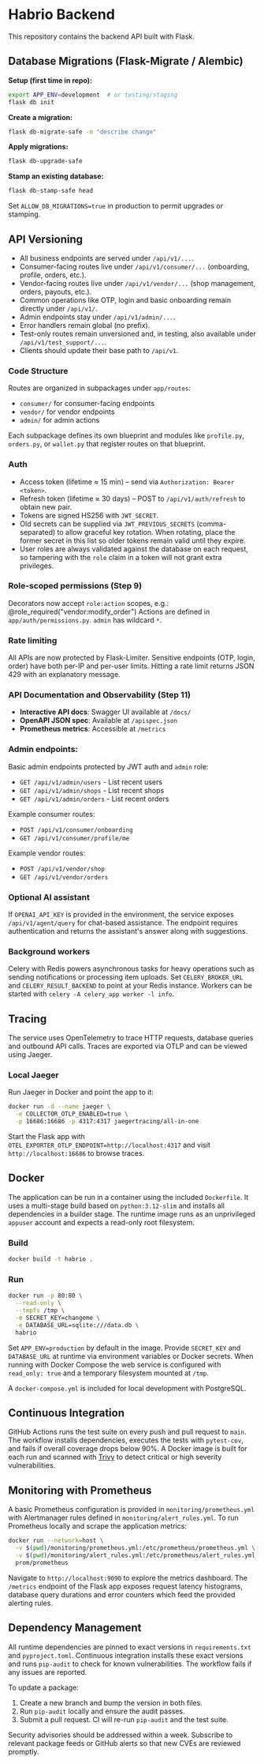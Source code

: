 # Habrio Backend

This repository contains the backend API built with Flask.

## Database Migrations (Flask-Migrate / Alembic)

**Setup (first time in repo):**
```bash
export APP_ENV=development  # or testing/staging
flask db init
```

**Create a migration:**
```bash
flask db-migrate-safe -m "describe change"
```

**Apply migrations:**
```bash
flask db-upgrade-safe
```

**Stamp an existing database:**
```bash
flask db-stamp-safe head
```

Set `ALLOW_DB_MIGRATIONS=true` in production to permit upgrades or stamping.


## API Versioning
- All business endpoints are served under `/api/v1/...`.
- Consumer-facing routes live under `/api/v1/consumer/...` (onboarding, profile, orders, etc.).
- Vendor-facing routes live under `/api/v1/vendor/...` (shop management, orders, payouts, etc.).
- Common operations like OTP, login and basic onboarding remain directly under `/api/v1/`.
- Admin endpoints stay under `/api/v1/admin/...`.
- Error handlers remain global (no prefix).
- Test-only routes remain unversioned and, in testing, also available under `/api/v1/test_support/...`.
- Clients should update their base path to `/api/v1`.

### Code Structure

Routes are organized in subpackages under `app/routes`:

- `consumer/` for consumer-facing endpoints
- `vendor/` for vendor endpoints
- `admin/` for admin actions

Each subpackage defines its own blueprint and modules like `profile.py`,
`orders.py`, or `wallet.py` that register routes on that blueprint.

### Auth

* Access token (lifetime ≈ 15 min) – send via `Authorization: Bearer <token>`.
* Refresh token (lifetime ≈ 30 days) – POST to `/api/v1/auth/refresh` to obtain new pair.
* Tokens are signed HS256 with `JWT_SECRET`.
* Old secrets can be supplied via `JWT_PREVIOUS_SECRETS` (comma-separated) to
  allow graceful key rotation. When rotating, place the former secret in this
  list so older tokens remain valid until they expire.
* User roles are always validated against the database on each request, so
  tampering with the `role` claim in a token will not grant extra privileges.
### Role-scoped permissions (Step 9)
Decorators now accept `role:action` scopes, e.g.:
  @role_required("vendor:modify_order")
Actions are defined in `app/auth/permissions.py`. `admin` has wildcard `*`.

### Rate limiting
All APIs are now protected by Flask-Limiter.
Sensitive endpoints (OTP, login, order) have both per-IP and per-user limits.
Hitting a rate limit returns JSON 429 with an explanatory message.

### API Documentation and Observability (Step 11)

- **Interactive API docs**: Swagger UI available at `/docs/`
- **OpenAPI JSON spec**: Available at `/apispec.json`
- **Prometheus metrics**: Accessible at `/metrics`

### Admin endpoints:

Basic admin endpoints protected by JWT auth and `admin` role:

- `GET /api/v1/admin/users` - List recent users
- `GET /api/v1/admin/shops` - List recent shops
- `GET /api/v1/admin/orders` - List recent orders

Example consumer routes:
- `POST /api/v1/consumer/onboarding`
- `GET /api/v1/consumer/profile/me`

Example vendor routes:
- `POST /api/v1/vendor/shop`
- `GET /api/v1/vendor/orders`

### Optional AI assistant

If `OPENAI_API_KEY` is provided in the environment, the service exposes `/api/v1/agent/query` for chat-based assistance. The endpoint requires authentication and returns the assistant's answer along with suggestions.

### Background workers

Celery with Redis powers asynchronous tasks for heavy operations such as sending notifications or processing item uploads. Set `CELERY_BROKER_URL` and `CELERY_RESULT_BACKEND` to point at your Redis instance. Workers can be started with `celery -A celery_app worker -l info`.

## Tracing

The service uses OpenTelemetry to trace HTTP requests, database queries and outbound API calls.
Traces are exported via OTLP and can be viewed using Jaeger.

### Local Jaeger

Run Jaeger in Docker and point the app to it:

```bash
docker run -d --name jaeger \
  -e COLLECTOR_OTLP_ENABLED=true \
  -p 16686:16686 -p 4317:4317 jaegertracing/all-in-one
```

Start the Flask app with `OTEL_EXPORTER_OTLP_ENDPOINT=http://localhost:4317` and visit `http://localhost:16686` to browse traces.

## Docker

The application can be run in a container using the included `Dockerfile`. It
uses a multi-stage build based on `python:3.12-slim` and installs all
dependencies in a builder stage. The runtime image runs as an unprivileged
`appuser` account and expects a read-only root filesystem.

### Build
```bash
docker build -t habrio .
```

### Run
```bash
docker run -p 80:80 \
  --read-only \
  --tmpfs /tmp \
  -e SECRET_KEY=changeme \
  -e DATABASE_URL=sqlite:///data.db \
  habrio
```

Set `APP_ENV=production` by default in the image. Provide `SECRET_KEY` and
`DATABASE_URL` at runtime via environment variables or Docker secrets. When
running with Docker Compose the web service is configured with `read_only: true`
and a temporary filesystem mounted at `/tmp`.

A `docker-compose.yml` is included for local development with PostgreSQL.

## Continuous Integration

GitHub Actions runs the test suite on every push and pull request to `main`.
The workflow installs dependencies, executes the tests with `pytest-cov`, and
fails if overall coverage drops below 90%. A Docker image is built for each
run and scanned with [Trivy](https://github.com/aquasecurity/trivy) to detect
critical or high severity vulnerabilities.

## Monitoring with Prometheus

A basic Prometheus configuration is provided in `monitoring/prometheus.yml` with
Alertmanager rules defined in `monitoring/alert_rules.yml`. To run Prometheus
locally and scrape the application metrics:

```bash
docker run --network=host \
  -v $(pwd)/monitoring/prometheus.yml:/etc/prometheus/prometheus.yml \
  -v $(pwd)/monitoring/alert_rules.yml:/etc/prometheus/alert_rules.yml \
  prom/prometheus
```

Navigate to `http://localhost:9090` to explore the metrics dashboard. The
`/metrics` endpoint of the Flask app exposes request latency histograms,
database query durations and error counters which feed the provided alerting
rules.

## Dependency Management

All runtime dependencies are pinned to exact versions in `requirements.txt` and
`pyproject.toml`. Continuous integration installs these exact versions and runs
`pip-audit` to check for known vulnerabilities. The workflow fails if any
issues are reported.

To update a package:
1. Create a new branch and bump the version in both files.
2. Run `pip-audit` locally and ensure the audit passes.
3. Submit a pull request. CI will re-run `pip-audit` and the test suite.

Security advisories should be addressed within a week. Subscribe to relevant
package feeds or GitHub alerts so that new CVEs are reviewed promptly.
